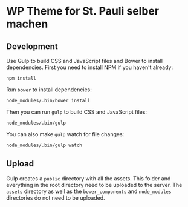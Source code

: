 #  WP Theme for St. Pauli selber machen


## Development

Use Gulp to build CSS and JavaScript files and Bower to install dependencies.
First you need to install NPM if you haven’t already:

```
npm install
```

Run `bower` to install dependencies:

```
node_modules/.bin/bower install
```

Then you can run `gulp` to build CSS and JavaScript files:

```
node_modules/.bin/gulp
```

You can also make `gulp` watch for file changes:

```
node_modules/.bin/gulp watch
```

## Upload

Gulp creates a `public` directory with all the assets. This folder and everything
in the root directory need to be uploaded to the server. The `assets` directory
as well as the `bower_components` and `node_modules` directories do not need to
be uploaded.
